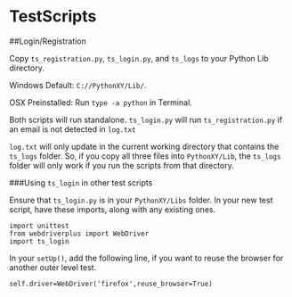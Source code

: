 TestScripts
===========

##Login/Registration

Copy `ts_registration.py`, `ts_login.py`, and `ts_logs` to your Python Lib directory. 

Windows Default: `C://PythonXY/Lib/`.

OSX Preinstalled: Run `type -a python` in Terminal.

Both scripts will run standalone. `ts_login.py` will run `ts_registration.py` if an email is not detected in `log.txt`

`log.txt` will only update in the current working directory that contains the `ts_logs` folder. So, if you copy all three files into `PythonXY/Lib`, the `ts_logs` folder will only work if you run the scripts from that directory.

###Using `ts_login` in other test scripts

Ensure that `ts_login.py` is in your `PythonXY/Libs` folder. In your new test script, have these imports, along with any existing ones.

    import unittest
    from webdriverplus import WebDriver
    import ts_login

In your `setUp()`, add the following line, if you want to reuse the browser for another outer level test.

    self.driver=WebDriver('firefox',reuse_browser=True)
